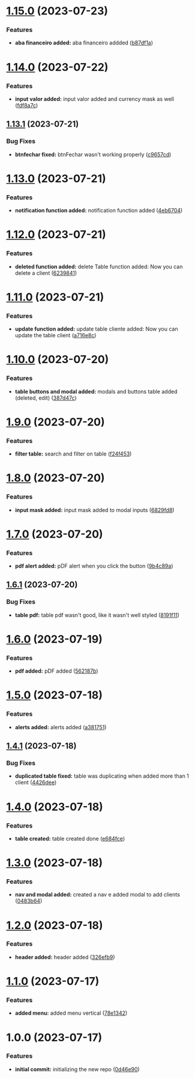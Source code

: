 # [1.15.0](https://github.com/luvsscorpius/BeautyHair/compare/v1.14.0...v1.15.0) (2023-07-23)


### Features

* **aba financeiro added:** aba financeiro addded ([b87df1a](https://github.com/luvsscorpius/BeautyHair/commit/b87df1a2fae00a8b58bab77fe0fe568c422e46d9))

# [1.14.0](https://github.com/luvsscorpius/BeautyHair/compare/v1.13.1...v1.14.0) (2023-07-22)


### Features

* **input valor added:** input valor added and currency mask as well ([fdf8a7c](https://github.com/luvsscorpius/BeautyHair/commit/fdf8a7cf1f5c40ce9383180ad7fba68c9b631c33))

## [1.13.1](https://github.com/luvsscorpius/BeautyHair/compare/v1.13.0...v1.13.1) (2023-07-21)


### Bug Fixes

* **btnfechar fixed:** btnFechar wasn't working properly ([c9657cd](https://github.com/luvsscorpius/BeautyHair/commit/c9657cd4ea0e29965f7c57a27e1d992376953fe7))

# [1.13.0](https://github.com/luvsscorpius/BeautyHair/compare/v1.12.0...v1.13.0) (2023-07-21)


### Features

* **notification function added:** notification function added ([4eb6704](https://github.com/luvsscorpius/BeautyHair/commit/4eb670436aa52105137bedb4a0c1a4de410f2029))

# [1.12.0](https://github.com/luvsscorpius/BeautyHair/compare/v1.11.0...v1.12.0) (2023-07-21)


### Features

* **deleted function added:** delete Table function added: Now you can delete a client ([6239841](https://github.com/luvsscorpius/BeautyHair/commit/6239841e09a8e1b3028c98796108282d693c4514))

# [1.11.0](https://github.com/luvsscorpius/BeautyHair/compare/v1.10.0...v1.11.0) (2023-07-21)


### Features

* **update function added:** update table cliente added: Now you can update the table client ([a716e8c](https://github.com/luvsscorpius/BeautyHair/commit/a716e8c2236ec88707b1ad321014e5a3d87ea9d1))

# [1.10.0](https://github.com/luvsscorpius/BeautyHair/compare/v1.9.0...v1.10.0) (2023-07-20)


### Features

* **table buttons and modal added:** modals and buttons table added (deleted, edit) ([387d47c](https://github.com/luvsscorpius/BeautyHair/commit/387d47c305c96315433bb1624bea8ec3b3650cfc))

# [1.9.0](https://github.com/luvsscorpius/BeautyHair/compare/v1.8.0...v1.9.0) (2023-07-20)


### Features

* **filter table:** search and filter on table ([f24f453](https://github.com/luvsscorpius/BeautyHair/commit/f24f453a04aeb9c7e4216ea758fe1818d867dcfa))

# [1.8.0](https://github.com/luvsscorpius/BeautyHair/compare/v1.7.0...v1.8.0) (2023-07-20)


### Features

* **input mask added:** input mask added to modal inputs ([6829fd8](https://github.com/luvsscorpius/BeautyHair/commit/6829fd801c324b261b304ffe2383d6be7cfec204))

# [1.7.0](https://github.com/luvsscorpius/BeautyHair/compare/v1.6.1...v1.7.0) (2023-07-20)


### Features

* **pdf alert added:** pDF alert when you click the button ([9b4c89a](https://github.com/luvsscorpius/BeautyHair/commit/9b4c89af981ff0c1ea0b1f10fef2afe3cb68d893))

## [1.6.1](https://github.com/luvsscorpius/BeautyHair/compare/v1.6.0...v1.6.1) (2023-07-20)


### Bug Fixes

* **table pdf:** table pdf wasn't good, like it wasn't well styled ([8191f11](https://github.com/luvsscorpius/BeautyHair/commit/8191f11f6d0212bb7d96d7871a43287e1e9cbd03))

# [1.6.0](https://github.com/luvsscorpius/BeautyHair/compare/v1.5.0...v1.6.0) (2023-07-19)


### Features

* **pdf added:** pDF added ([562187b](https://github.com/luvsscorpius/BeautyHair/commit/562187b726d57acabf64e17d255526713bb5b6a2))

# [1.5.0](https://github.com/luvsscorpius/BeautyHair/compare/v1.4.1...v1.5.0) (2023-07-18)


### Features

* **alerts added:** alerts added ([a381751](https://github.com/luvsscorpius/BeautyHair/commit/a3817519902c5d30738e95e52a0df167f372c202))

## [1.4.1](https://github.com/luvsscorpius/BeautyHair/compare/v1.4.0...v1.4.1) (2023-07-18)


### Bug Fixes

* **duplicated table fixed:** table was duplicating when added more than 1 client ([4426dee](https://github.com/luvsscorpius/BeautyHair/commit/4426deeeba68d779de7c3dfeffef065c53479323))

# [1.4.0](https://github.com/luvsscorpius/BeautyHair/compare/v1.3.0...v1.4.0) (2023-07-18)


### Features

* **table created:** table created done ([e684fce](https://github.com/luvsscorpius/BeautyHair/commit/e684fce4ef8e24679ae4c7604014fc6825c14fbb))

# [1.3.0](https://github.com/luvsscorpius/BeautyHair/compare/v1.2.0...v1.3.0) (2023-07-18)


### Features

* **nav and modal added:** created a nav e added modal to add clients ([0483b64](https://github.com/luvsscorpius/BeautyHair/commit/0483b6479376ba8cd75fd13c187bb2e4cf347959))

# [1.2.0](https://github.com/luvsscorpius/BeautyHair/compare/v1.1.0...v1.2.0) (2023-07-18)


### Features

* **header added:** header added ([326efb9](https://github.com/luvsscorpius/BeautyHair/commit/326efb9166913097ccf906abbdd63bc5c4e68cdd))

# [1.1.0](https://github.com/luvsscorpius/BeautyHair/compare/v1.0.0...v1.1.0) (2023-07-17)


### Features

* **added menu:** added menu vertical ([78e1342](https://github.com/luvsscorpius/BeautyHair/commit/78e1342503dce423847817aed5550abf7ce610d0))

# 1.0.0 (2023-07-17)


### Features

* **initial commit:** initializing the new repo ([0d46e90](https://github.com/luvsscorpius/BeautyHair/commit/0d46e90a8d18c29aeef96c88d03387803141358d))
